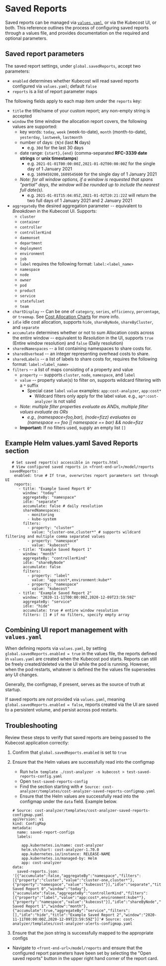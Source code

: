 # Saved Reports

Saved reports can be managed via [`values.yaml`](https://github.com/kubecost/cost-analyzer-helm-chart/blob/master/cost-analyzer/values.yaml), or via the Kubecost UI, or both. This reference outlines the process of configuring saved reports through a values file, and provides documentation on the required and optional parameters.

## Saved report parameters

The saved report settings, under `global.savedReports`, accept two parameters:

- `enabled` determines whether Kubecost will read saved reports configured via `values.yaml`; default `false`
- `reports` is a list of report parameter maps

The following fields apply to each map item under the `reports` key:

- `title` the title/name of your custom report; any non-empty string is accepted
- `window` the time window the allocation report covers, the following values are supported:
  - key words: `today`, `week` (week-to-date), `month` (month-to-date), `yesterday`, `lastweek`, `lastmonth`
  - number of days: `{N}d` (last **N** days)
    - e.g. `30d` for the last 30 days
  - date range: `{start},{end}` (comma-separated **RFC-3339 date strings** or **unix timestamps**)
    - e.g. `2021-01-01T00:00:00Z,2021-01-02T00:00:00Z` for the single day of 1 January 2021
    - e.g. `1609459200,1609545600` for the single day of 1 January 2021
  - _Note: for all window options, if a window is requested that spans "partial" days, the window will be rounded up to include the nearest full date(s)._
    - e.g. `2021-01-01T15:04:05Z,2021-01-02T20:21:22Z` will return the two full days of 1 January 2021 and 2 January 2021
- `aggregateBy` the desired aggregation parameter -- equivalent to _Breakdown_ in the Kubecost UI. Supports:
  - `cluster`
  - `container`
  - `controller`
  - `controllerKind`
  - `daemonset`
  - `department`
  - `deployment`
  - `environment`
  - `job`
  - `label` requires the following format: `label:<label_name>`
  - `namespace`
  - `node`
  - `owner`
  - `pod`
  - `product`
  - `service`
  - `statefulset`
  - `team`
- `chartDisplay` -- Can be one of `category`, `series`, `efficiency`, `percentage`, or `treemap`. See [Cost Allocation Charts](https://guide.kubecost.com/hc/en-us/articles/4407601807383-Kubernetes-Cost-Allocation#chart) for more info.
- `idle` idle cost allocation, supports `hide`, `shareByNode`, `shareByCluster`, and `separate`
- `accumulate` determines whether or not to sum Allocation costs across the entire window -- equivalent to _Resolution_ in the UI, supports `true` (Entire window resolution) and `false` (Daily resolution)
- `sharedNamespaces` -- a list containing namespaces to share costs for.
- `sharedOverhead` -- an integer representing overhead costs to share.
- `sharedLabels` -- a list of labels to share costs for, requires the following format: `label:<label_name>`
- `filters` -- a list of maps consisting of a property and value
  - `property` -- supports `cluster`, `node`, `namespace`, and `label`
  - `value` -- property value(s) to filter on, supports wildcard filtering with a `*` suffix
    - Special case `label` `value` examples: `app:cost-analyzer`, `app:cost*`
      - Wildcard filters only apply for the label value. e.g., `ap*:cost-analyzer` is not valid
  - _Note: multiple filter properties evaluate as ANDs, multiple filter values evaluate as ORs_
    - _e.g., (namespace=foo,bar), (node=fizz) evaluates as (namespace == foo || namespace == bar) && node=fizz_
  - **Important:** If no filters used, supply an empty list `[]`

## Example Helm values.yaml Saved Reports section

```
   # Set saved report(s) accessible in reports.html
   # View configured saved reports in <front-end-url>/model/reports
  savedReports:
    enabled: true # If true, overwrites report parameters set through UI
    reports:
      - title: "Example Saved Report 0"
        window: "today"
        aggregateBy: "namespace"
        idle: "separate"
        accumulate: false # daily resolution
        sharedNamespaces:
          - monitoring
          - kube-system
        filters:
          - property: "cluster"
            value: "cluster-one,cluster*" # supports wildcard filtering and multiple comma separated values
          - property: "namespace"
            value: "kubecost"
      - title: "Example Saved Report 1"
        window: "month"
        aggregateBy: "controllerKind"
        idle: "shareByNode"
        accumulate: false
        filters:
          - property: "label"
            value: "app:cost*,environment:kube*"
          - property: "namespace"
            value: "kubecost"
      - title: "Example Saved Report 2"
        window: "2020-11-11T00:00:00Z,2020-12-09T23:59:59Z"
        aggregateBy: "service"
        idle: "hide"
        accumulate: true # entire window resolution
        filters: [] # if no filters, specify empty array

```

## Combining UI report management with `values.yaml`

When defining reports via `values.yaml`, by setting `global.savedReports.enabled = true` in the values file, the reports defined in `values.yaml` are created when the Kubecost pod starts. Reports can still be freely created/deleted via the UI while the pod is running. However, when the pod restarts, whatever is defined the the values file supersedes any UI changes.

Generally, the configmap, if present, serves as the source of truth at startup.

If saved reports are _not_ provided via `values.yaml`, meaning `global.savedReports.enabled = false`, reports created via the UI are saved to a persistent volume, and persist across pod restarts.

## Troubleshooting

Review these steps to verify that saved reports are being passed to the Kubecost application correctly:

1. Confirm that `global.savedReports.enabled` is set to `true`

2. Ensure that the Helm values are successfully read into the configmap

    - Run `helm template ./cost-analyzer -n kubecost > test-saved-reports-config.yaml`
    - Open `test-saved-reports-config`
    - Find the section starting with `# Source: cost-analyzer/templates/cost-analyzer-saved-reports-configmap.yaml`
    - Ensure that the Helm values are successfully read into the configmap under the `data` field. Example below.

    ```
    # Source: cost-analyzer/templates/cost-analyzer-saved-reports-configmap.yaml
    apiVersion: v1
    kind: ConfigMap
    metadata:
      name: saved-report-configs
      labels:

        app.kubernetes.io/name: cost-analyzer
        helm.sh/chart: cost-analyzer-1.70.0
        app.kubernetes.io/instance: RELEASE-NAME
        app.kubernetes.io/managed-by: Helm
        app: cost-analyzer
    data:
      saved-reports.json: '[{"accumulate":false,"aggregateBy":"namespace","filters":[{"property":"cluster","value":"cluster-one,cluster*"},{"property":"namespace","value":"kubecost"}],"idle":"separate","title":"Example Saved Report 0","window":"today"},{"accumulate":false,"aggregateBy":"controllerKind","filters":[{"property":"label","value":"app:cost*,environment:kube*"},{"property":"namespace","value":"kubecost"}],"idle":"shareByNode","title":"Example Saved Report 1","window":"month"},{"accumulate":true,"aggregateBy":"service","filters":[],"idle":"hide","title":"Example Saved Report 2","window":"2020-11-11T00:00:00Z,2020-12-09T23:59:59Z"}]'# Source: cost-analyzer/templates/cost-analyzer-alerts-configmap.yaml
    ```

3. Ensure that the json string is successfully mapped to the appropriate configs

- Navigate to `<front-end-url>/model/reports` and ensure that the configured report parameters have been set by selecting the "Open saved reports" button in the upper right hand corner of the report card.





